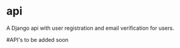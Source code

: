 # api
A Django api with user registration and email verification for users.

#API's to be added soon
